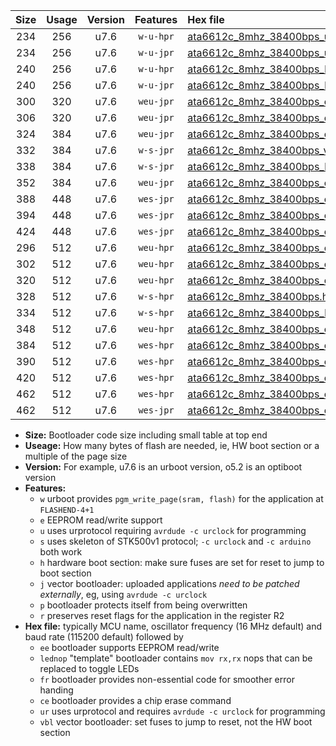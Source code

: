 |Size|Usage|Version|Features|Hex file|
|:-:|:-:|:-:|:-:|:--|
|234|256|u7.6|`w-u-hpr`|[ata6612c_8mhz_38400bps_ur.hex](https://raw.githubusercontent.com/stefanrueger/urboot/main/ata6612c_8mhz_38400bps_ur.hex)|
|234|256|u7.6|`w-u-jpr`|[ata6612c_8mhz_38400bps_ur_vbl.hex](https://raw.githubusercontent.com/stefanrueger/urboot/main/ata6612c_8mhz_38400bps_ur_vbl.hex)|
|240|256|u7.6|`w-u-hpr`|[ata6612c_8mhz_38400bps_lednop_ur.hex](https://raw.githubusercontent.com/stefanrueger/urboot/main/ata6612c_8mhz_38400bps_lednop_ur.hex)|
|240|256|u7.6|`w-u-jpr`|[ata6612c_8mhz_38400bps_lednop_ur_vbl.hex](https://raw.githubusercontent.com/stefanrueger/urboot/main/ata6612c_8mhz_38400bps_lednop_ur_vbl.hex)|
|300|320|u7.6|`weu-jpr`|[ata6612c_8mhz_38400bps_ee_ur_vbl.hex](https://raw.githubusercontent.com/stefanrueger/urboot/main/ata6612c_8mhz_38400bps_ee_ur_vbl.hex)|
|306|320|u7.6|`weu-jpr`|[ata6612c_8mhz_38400bps_ee_lednop_ur_vbl.hex](https://raw.githubusercontent.com/stefanrueger/urboot/main/ata6612c_8mhz_38400bps_ee_lednop_ur_vbl.hex)|
|324|384|u7.6|`weu-jpr`|[ata6612c_8mhz_38400bps_ee_lednop_fr_ur_vbl.hex](https://raw.githubusercontent.com/stefanrueger/urboot/main/ata6612c_8mhz_38400bps_ee_lednop_fr_ur_vbl.hex)|
|332|384|u7.6|`w-s-jpr`|[ata6612c_8mhz_38400bps_vbl.hex](https://raw.githubusercontent.com/stefanrueger/urboot/main/ata6612c_8mhz_38400bps_vbl.hex)|
|338|384|u7.6|`w-s-jpr`|[ata6612c_8mhz_38400bps_lednop_vbl.hex](https://raw.githubusercontent.com/stefanrueger/urboot/main/ata6612c_8mhz_38400bps_lednop_vbl.hex)|
|352|384|u7.6|`weu-jpr`|[ata6612c_8mhz_38400bps_ee_lednop_fr_ce_ur_vbl.hex](https://raw.githubusercontent.com/stefanrueger/urboot/main/ata6612c_8mhz_38400bps_ee_lednop_fr_ce_ur_vbl.hex)|
|388|448|u7.6|`wes-jpr`|[ata6612c_8mhz_38400bps_ee_vbl.hex](https://raw.githubusercontent.com/stefanrueger/urboot/main/ata6612c_8mhz_38400bps_ee_vbl.hex)|
|394|448|u7.6|`wes-jpr`|[ata6612c_8mhz_38400bps_ee_lednop_vbl.hex](https://raw.githubusercontent.com/stefanrueger/urboot/main/ata6612c_8mhz_38400bps_ee_lednop_vbl.hex)|
|424|448|u7.6|`wes-jpr`|[ata6612c_8mhz_38400bps_ee_lednop_fr_vbl.hex](https://raw.githubusercontent.com/stefanrueger/urboot/main/ata6612c_8mhz_38400bps_ee_lednop_fr_vbl.hex)|
|296|512|u7.6|`weu-hpr`|[ata6612c_8mhz_38400bps_ee_ur.hex](https://raw.githubusercontent.com/stefanrueger/urboot/main/ata6612c_8mhz_38400bps_ee_ur.hex)|
|302|512|u7.6|`weu-hpr`|[ata6612c_8mhz_38400bps_ee_lednop_ur.hex](https://raw.githubusercontent.com/stefanrueger/urboot/main/ata6612c_8mhz_38400bps_ee_lednop_ur.hex)|
|320|512|u7.6|`weu-hpr`|[ata6612c_8mhz_38400bps_ee_lednop_fr_ur.hex](https://raw.githubusercontent.com/stefanrueger/urboot/main/ata6612c_8mhz_38400bps_ee_lednop_fr_ur.hex)|
|328|512|u7.6|`w-s-hpr`|[ata6612c_8mhz_38400bps.hex](https://raw.githubusercontent.com/stefanrueger/urboot/main/ata6612c_8mhz_38400bps.hex)|
|334|512|u7.6|`w-s-hpr`|[ata6612c_8mhz_38400bps_lednop.hex](https://raw.githubusercontent.com/stefanrueger/urboot/main/ata6612c_8mhz_38400bps_lednop.hex)|
|348|512|u7.6|`weu-hpr`|[ata6612c_8mhz_38400bps_ee_lednop_fr_ce_ur.hex](https://raw.githubusercontent.com/stefanrueger/urboot/main/ata6612c_8mhz_38400bps_ee_lednop_fr_ce_ur.hex)|
|384|512|u7.6|`wes-hpr`|[ata6612c_8mhz_38400bps_ee.hex](https://raw.githubusercontent.com/stefanrueger/urboot/main/ata6612c_8mhz_38400bps_ee.hex)|
|390|512|u7.6|`wes-hpr`|[ata6612c_8mhz_38400bps_ee_lednop.hex](https://raw.githubusercontent.com/stefanrueger/urboot/main/ata6612c_8mhz_38400bps_ee_lednop.hex)|
|420|512|u7.6|`wes-hpr`|[ata6612c_8mhz_38400bps_ee_lednop_fr.hex](https://raw.githubusercontent.com/stefanrueger/urboot/main/ata6612c_8mhz_38400bps_ee_lednop_fr.hex)|
|462|512|u7.6|`wes-hpr`|[ata6612c_8mhz_38400bps_ee_lednop_fr_ce.hex](https://raw.githubusercontent.com/stefanrueger/urboot/main/ata6612c_8mhz_38400bps_ee_lednop_fr_ce.hex)|
|462|512|u7.6|`wes-jpr`|[ata6612c_8mhz_38400bps_ee_lednop_fr_ce_vbl.hex](https://raw.githubusercontent.com/stefanrueger/urboot/main/ata6612c_8mhz_38400bps_ee_lednop_fr_ce_vbl.hex)|

- **Size:** Bootloader code size including small table at top end
- **Useage:** How many bytes of flash are needed, ie, HW boot section or a multiple of the page size
- **Version:** For example, u7.6 is an urboot version, o5.2 is an optiboot version
- **Features:**
  + `w` urboot provides `pgm_write_page(sram, flash)` for the application at `FLASHEND-4+1`
  + `e` EEPROM read/write support
  + `u` uses urprotocol requiring `avrdude -c urclock` for programming
  + `s` uses skeleton of STK500v1 protocol; `-c urclock` and `-c arduino` both work
  + `h` hardware boot section: make sure fuses are set for reset to jump to boot section
  + `j` vector bootloader: uploaded applications *need to be patched externally*, eg, using `avrdude -c urclock`
  + `p` bootloader protects itself from being overwritten
  + `r` preserves reset flags for the application in the register R2
- **Hex file:** typically MCU name, oscillator frequency (16 MHz default) and baud rate (115200 default) followed by
  + `ee` bootloader supports EEPROM read/write
  + `lednop` "template" bootloader contains `mov rx,rx` nops that can be replaced to toggle LEDs
  + `fr` bootloader provides non-essential code for smoother error handing
  + `ce` bootloader provides a chip erase command
  + `ur` uses urprotocol and requires `avrdude -c urclock` for programming
  + `vbl` vector bootloader: set fuses to jump to reset, not the HW boot section
